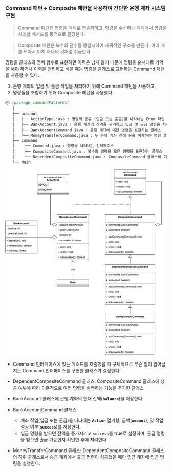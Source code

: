 ### Command 패턴 + Composite 패턴을 사용하여 간단한 은행 계좌 시스템 구현

> Command 패턴은 명령을 객체로 캡슐화하고, 명령을 수신하는 객체에서 명령을 처리할 메서드를 동적으로 결정한다.

> Composite 패턴은 복수와 단수를 동일시하여 재귀적인 구조를 만든다. 여러 개를 모아서 마치 하나의 것처럼 취급한다.

명령을 클래스의 멤버 함수로 표현하면 이력은 남지 않기 때문에
명령을 순서대로 기억을 해야 하거나 이력을 관리하고 싶을 때는 명령을 클래스로 표현하는 Command 패턴을 사용할 수 있다.

1. 은행 계좌의 입금 및 출금 작업을 처리하기 위해 Command 패턴을 사용하고,
2. 명령들을 조합하기 위해 Composite 패턴을 사용했다.

```markdown
📦 [package commandPattern1]
   │
   ├── account
   │   ├── ActionType.java : 명령의 종류 (입금 또는 출금)를 나타내는 Enum 타입
   │   ├── BankAccount.java : 은행 계좌의 잔액을 관리하고 입금 및 출금 명령을 처리하는 은행 계좌 클래스
   │   ├── BankAccountCommand.java : 은행 계좌에 대한 명령을 표현하는 클래스
   │   └── MoneyTransferCommand.java : 두 은행 계좌 간에 돈을 이체하는 명령 클래스
   ├── command
   │    ├── Command.java : 명령을 나타내는 인터페이스
   │    ├── CompositeCommand.java : 복수의 명령을 모은 명령을 표현하는 클래스
   │    └── DependentCompositeCommand.java : CompositeCommand 클래스에 기능을 추가한 클래스
   └── Main

```
![Command 및 Composite 패턴 UML Diagram](command-1.drawio.png)

- Command 인터페이스에 있는 메소드를 호출했을 때 구체적으로 무슨 일이 일어날지는 Command 인터페이스를 구현한 클래스가 결정한다.
- DependentCompositeCommand 클래스: CompositeCommand 클래스에 성공 여부에 따라 의존적으로 여러 명령을 실행하는 기능을 추가한 클래스

- BankAccount 클래스에 은행 계좌의 현재 잔액(**`balance`**)을 저장한다.
- BankAccountCommand 클래스
    - 계좌 작업(입금 또는 출금)을 나타내는 **`Action`** 열거형, 금액(**`amount`**), 및 작업 성공 여부(**`success`**)를 저장한다.
    - 입금 명령을 받으면 잔액을 증가시키고 `success`를 true로 설정하며, 출금 명령을 받으면 출금 가능한지 확인한 후에 처리한다.
- MoneyTransferCommand 클래스: DependentCompositeCommand 클래스의 하위 클래스로서 송금 계좌에서 출금 명령이 성공했을 때만 입금 계좌에 입금 명령을 실행한다.
